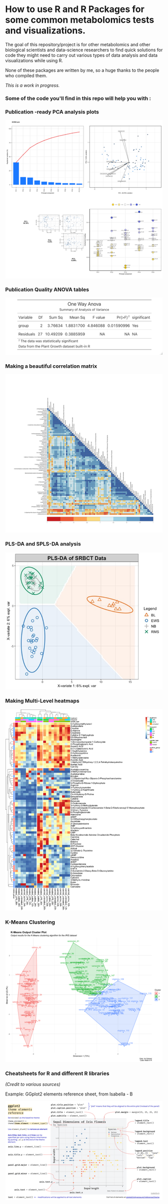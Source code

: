 # How to use R and R Packages for some common metabolomics tests and visualizations.

The goal of this repository/project is for other metabolomics and other biological scientists and data-science researchers to find quick solutions for code they might need to carry out various types of data analysis and data visualizations while using R.

None of these packages are written by me, so a huge thanks to the people who compiled them.

_This is a work in progress._

### Some of the code you'll find in this repo will help you with :

### Publication -ready PCA analysis plots

![image](Principal_Component_Analysis/p_final.png)

### Publication Quality ANOVA tables

![image](anova/anova.png)

### Making a beautiful correlation matrix

![image](correlation_matrix/correlation_plot.png)

### PLS-DA and SPLS-DA analysis

![image](PLS-DA/01_PLS-DA.jpeg)

### Making Multi-Level heatmaps

![image](heatmaps/heatmap_final.png)

### K-Means Clustering

![image](K_means/KMeans-02.png)

### Cheatsheets for R and different R libraries

_(Credit to various sources)_

Example: GGplot2 elements reference sheet, from Isabella - B

![image](R_cheatsheets/GGPlot-2%20references.png)
